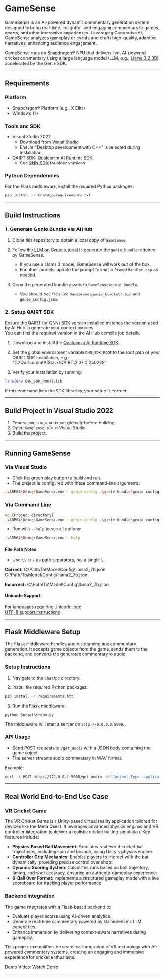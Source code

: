 # GameSense
GameSense is an AI-powered dynamic commentary generation system designed to bring real-time, insightful, and engaging commentary to games, sports, and other interactive experiences. Leveraging Generative AI, GameSense analyzes gameplay or events and crafts high-quality, adaptive narratives, enhancing audience engagement.

GameSense runs on Snapdragon® NPU that delivers live, AI-powered cricket commentary using a large language model (LLM, e.g., [Llama 3.2 3B](https://aihub.qualcomm.com/compute/models/llama_v3_2_3b_instruct)) accelerated by the Genie SDK.

---

## Requirements

### Platform

- Snapdragon® Platform (e.g., X Elite)
- Windows 11+

### Tools and SDK

- Visual Studio 2022  
  - Download from [Visual Studio](https://visualstudio.microsoft.com/vs/)
  - Ensure "Desktop development with C++" is selected during installation
- QAIRT SDK: [Qualcomm AI Runtime SDK](https://qpm.qualcomm.com/#/main/tools/details/Qualcomm_AI_Runtime_SDK)  
  - See [QNN SDK](https://qpm.qualcomm.com/#/main/tools/details/qualcomm_ai_engine_direct) for older versions

### Python Dependencies

For the Flask middleware, install the required Python packages:

```bash
pip install -r ChatApp/requirements.txt
```

---

## Build Instructions

### 1. Generate Genie Bundle via AI Hub

1. Clone this repository to obtain a local copy of `GameSense`.

2. Follow the [LLM on Genie tutorial](https://github.com/quic/ai-hub-apps/tree/main/tutorials/llm_on_genie) to generate the `genie_bundle` required by GameSense.  
   - If you use a Llama 3 model, GameSense will work out of the box.
   - For other models, update the prompt format in `PromptHandler.cpp` as needed.

3. Copy the generated bundle assets to `GameSense\genie_bundle`.  
   - You should see files like `GameSense\genie_bundle\*.bin` and `genie_config.json`.

### 2. Setup QAIRT SDK

Ensure the QAIRT (or QNN) SDK version installed matches the version used by AI Hub to generate your context binaries.  
You can find the required version in the AI Hub compile job details.

1. Download and install the [Qualcomm AI Runtime SDK](https://qpm.qualcomm.com/#/main/tools/details/Qualcomm_AI_Runtime_SDK).
2. Set the global environment variable `QNN_SDK_ROOT` to the root path of your QAIRT SDK installation, e.g.: "C:\Qualcomm\AIStack\QAIRT\2.32.0.250228"

3. Verify your installation by running:
```bash
ls ${env:QNN_SDK_ROOT}/lib
```
If this command lists the SDK libraries, your setup is correct.

---

## Build Project in Visual Studio 2022

1. Ensure `QNN_SDK_ROOT` is set globally before building.
2. Open `GameSense.sln` in Visual Studio.
3. Build the project.

---

## Running GameSense

### Via Visual Studio

- Click the green play button to build and run.
- The project is configured with these command-line arguments:

```bash
.\ARM64\Debug\GameSense.exe --genie-config .\genie_bundle\genie_config.json --base-dir .\genie_bundle\
```

### Via Command Line

```bash
cd {Project directory}
.\ARM64\Debug\GameSense.exe --genie-config .\genie_bundle\genie_config.json --base-dir .\genie_bundle\
```

- Run with `--help` to see all options:

```bash
.\ARM64\Debug\GameSense.exe --help
```

#### File Path Notes

- Use `\\` or `/` as path separators, not a single `\`.

**Correct:**
C:\Path\To\Model\Config\llama2_7b.json C:/Path/To/Model/Config/llama2_7b.json

**Incorrect:**
C:\Path\To\Model\Config\llama2_7b.json

#### Unicode Support

For languages requiring Unicode, see:  
[UTF-8 support instructions](https://github.com/quic/ai-hub-apps/blob/main/tutorials/llm_on_genie/powershell/README.md#utf-8-support)

---

## Flask Middleware Setup

The Flask middleware handles audio streaming and commentary generation. It accepts game objects from the game, sends them to the backend, and converts the generated commentary to audio.

### Setup Instructions

1. Navigate to the `ChatApp` directory.

2. Install the required Python packages:

```bash
pip install -r requirements.txt
```

3. Run the Flask middleware:

```bash
python SocketStream.py
```

The middleware will start a server on `http://0.0.0.0:5000`.

### API Usage

- Send POST requests to `/get_audio` with a JSON body containing the game object.
- The server streams audio commentary in WAV format.

Example:

```bash
curl -X POST http://127.0.0.1:5000/get_audio -H "Content-Type: application/json" -d '{"game_event": "Player scored a goal!"}'
```

---

## Real World End-to-End Use Case

### VR Cricket Game

The VR Cricket Game is a Unity-based virtual reality application tailored for devices like the Meta Quest. It leverages advanced physics engines and VR controller integration to deliver a realistic cricket batting simulation. Key features include:

- **Physics-Based Ball Movement**: Simulates real-world cricket ball trajectories, including spin and bounce, using Unity's physics engine.
- **Controller Grip Mechanics**: Enables players to interact with the bat dynamically, providing precise control over shots.
- **Dynamic Scoring System**: Calculates runs based on ball trajectory, timing, and shot accuracy, ensuring an authentic gameplay experience.
- **6-Ball Over Format**: Implements a structured gameplay mode with a live scoreboard for tracking player performance.

### Backend Integration

The game integrates with a Flask-based backend to:
- Evaluate player scores using AI-driven analytics.
- Generate real-time commentary powered by GameSense's LLM capabilities.
- Enhance immersion by delivering context-aware narratives during gameplay.

This project exemplifies the seamless integration of VR technology with AI-powered commentary systems, creating an engaging and immersive experience for cricket enthusiasts.

Demo Video: [Watch Demo](https://example.com/demo-video)

---